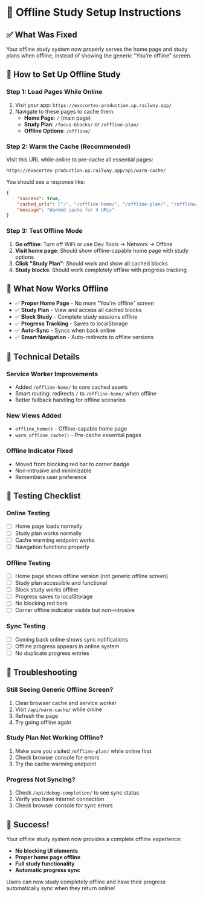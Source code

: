 # 🚀 Offline Study Setup Instructions

## ✅ What Was Fixed

Your offline study system now properly serves the home page and study plans when offline, instead of showing the generic "You're offline" screen.

## 📱 How to Set Up Offline Study

### **Step 1: Load Pages While Online**
1. Visit your app: `https://exocortex-production.up.railway.app/`
2. Navigate to these pages to cache them:
   - **Home Page**: `/` (main page)
   - **Study Plan**: `/focus-blocks/` or `/offline-plan/`
   - **Offline Options**: `/offline/`

### **Step 2: Warm the Cache (Recommended)**
Visit this URL while online to pre-cache all essential pages:
```
https://exocortex-production.up.railway.app/api/warm-cache/
```

You should see a response like:
```json
{
    "success": true,
    "cached_urls": ["/", "/offline-home/", "/offline-plan/", "/offline/"],
    "message": "Warmed cache for 4 URLs"
}
```

### **Step 3: Test Offline Mode**
1. **Go offline**: Turn off WiFi or use Dev Tools → Network → Offline
2. **Visit home page**: Should show offline-capable home page with study options
3. **Click "Study Plan"**: Should work and show all cached blocks
4. **Study blocks**: Should work completely offline with progress tracking

## 🎯 What Now Works Offline

- ✅ **Proper Home Page** - No more "You're offline" screen
- ✅ **Study Plan** - View and access all cached blocks
- ✅ **Block Study** - Complete study sessions offline
- ✅ **Progress Tracking** - Saves to localStorage
- ✅ **Auto-Sync** - Syncs when back online
- ✅ **Smart Navigation** - Auto-redirects to offline versions

## 🔧 Technical Details

### **Service Worker Improvements**
- Added `/offline-home/` to core cached assets
- Smart routing: redirects `/` to `/offline-home/` when offline
- Better fallback handling for offline scenarios

### **New Views Added**
- `offline_home()` - Offline-capable home page
- `warm_offline_cache()` - Pre-cache essential pages

### **Offline Indicator Fixed**
- Moved from blocking red bar to corner badge
- Non-intrusive and minimizable
- Remembers user preference

## 🧪 Testing Checklist

### **Online Testing**
- [ ] Home page loads normally
- [ ] Study plan works normally
- [ ] Cache warming endpoint works
- [ ] Navigation functions properly

### **Offline Testing**
- [ ] Home page shows offline version (not generic offline screen)
- [ ] Study plan accessible and functional
- [ ] Block study works offline
- [ ] Progress saves to localStorage
- [ ] No blocking red bars
- [ ] Corner offline indicator visible but non-intrusive

### **Sync Testing**
- [ ] Coming back online shows sync notifications
- [ ] Offline progress appears in online system
- [ ] No duplicate progress entries

## 🚨 Troubleshooting

### **Still Seeing Generic Offline Screen?**
1. Clear browser cache and service worker
2. Visit `/api/warm-cache/` while online
3. Refresh the page
4. Try going offline again

### **Study Plan Not Working Offline?**
1. Make sure you visited `/offline-plan/` while online first
2. Check browser console for errors
3. Try the cache warming endpoint

### **Progress Not Syncing?**
1. Check `/api/debug-completion/` to see sync status
2. Verify you have internet connection
3. Check browser console for sync errors

## 🎉 Success!

Your offline study system now provides a complete offline experience:
- **No blocking UI elements**
- **Proper home page offline**
- **Full study functionality**
- **Automatic progress sync**

Users can now study completely offline and have their progress automatically sync when they return online!

